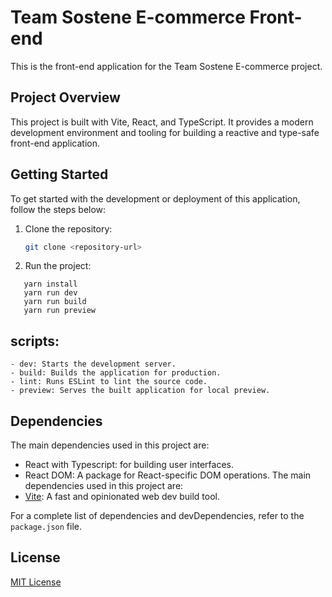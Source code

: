 # Team Sostene E-commerce Front-end

This is the front-end application for the Team Sostene E-commerce project.

## Project Overview

This project is built with Vite, React, and TypeScript. It provides a modern development environment and tooling for building a reactive and type-safe front-end application.

## Getting Started

To get started with the development or deployment of this application, follow the steps below:

1. Clone the repository:

   ```bash
   git clone <repository-url>

   ```
2. Run the project: 

```
   yarn install
   yarn run dev
   yarn run build
   yarn run preview
```
## scripts: 
    - dev: Starts the development server.
    - build: Builds the application for production.
    - lint: Runs ESLint to lint the source code.
    - preview: Serves the built application for local preview.

## Dependencies

The main dependencies used in this project are:

- React with Typescript: for building user interfaces.
- React DOM: A package for React-specific DOM operations.
The main dependencies used in this project are:
- [Vite](https://vitejs.dev/): A fast and opinionated web dev build tool.

For a complete list of dependencies and devDependencies, refer to the `package.json` file.

## License
[MIT License](https://opensource.org/licenses/MIT)
